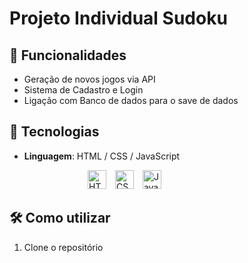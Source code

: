 # Projeto Individual Sudoku 

## 🎯 Funcionalidades  
- Geração de novos jogos via API  
- Sistema de Cadastro e Login  
- Ligação com Banco de dados para o save de dados  

## 🚀 Tecnologias  

- **Linguagem**: HTML / CSS / JavaScript  
<div style="margin-left: 125px">

<img 
    alt="HTML"
    title="HTML" 
    width="30px" 
    style="padding-right: 10px;" 
    src="https://cdn.jsdelivr.net/gh/devicons/devicon@latest/icons/html5/html5-original.svg" 
/>
<img 
    alt="CSS" 
    title="CSS"
    width="30px" 
    style="padding-right: 10px; " 
    src="https://cdn.jsdelivr.net/gh/devicons/devicon@latest/icons/css3/css3-original.svg" 
/>
<img 
    alt="JavaScript" 
    title="JavaScript"
    width="30px" 
    style="padding-right: 10px;" 
    src="https://cdn.jsdelivr.net/gh/devicons/devicon@latest/icons/javascript/javascript-original.svg" 
/> 
</div>

## 🛠 Como utilizar  
1. Clone o repositório  
